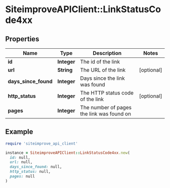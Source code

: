 # SiteimproveAPIClient::LinkStatusCode4xx

## Properties

| Name | Type | Description | Notes |
| ---- | ---- | ----------- | ----- |
| **id** | **Integer** | The id of the link |  |
| **url** | **String** | The URL of the link | [optional] |
| **days_since_found** | **Integer** | Days since the link was found |  |
| **http_status** | **Integer** | The HTTP status code of the link | [optional] |
| **pages** | **Integer** | The number of pages the link was found on |  |

## Example

```ruby
require 'siteimprove_api_client'

instance = SiteimproveAPIClient::LinkStatusCode4xx.new(
  id: null,
  url: null,
  days_since_found: null,
  http_status: null,
  pages: null
)
```

